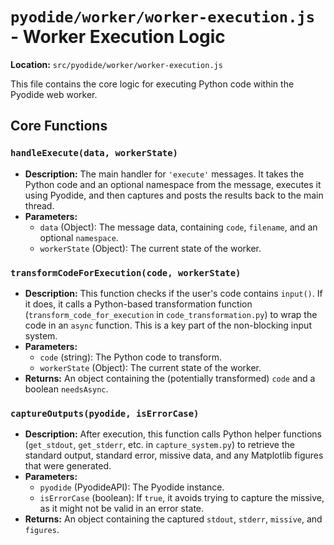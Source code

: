 # `pyodide/worker/worker-execution.js` - Worker Execution Logic

**Location:** `src/pyodide/worker/worker-execution.js`

This file contains the core logic for executing Python code within the Pyodide web worker.

## Core Functions

### `handleExecute(data, workerState)`
-   **Description:** The main handler for `'execute'` messages. It takes the Python code and an optional namespace from the message, executes it using Pyodide, and then captures and posts the results back to the main thread.
-   **Parameters:**
    -   `data` (Object): The message data, containing `code`, `filename`, and an optional `namespace`.
    -   `workerState` (Object): The current state of the worker.

### `transformCodeForExecution(code, workerState)`
-   **Description:** This function checks if the user's code contains `input()`. If it does, it calls a Python-based transformation function (`transform_code_for_execution` in `code_transformation.py`) to wrap the code in an `async` function. This is a key part of the non-blocking input system.
-   **Parameters:**
    -   `code` (string): The Python code to transform.
    -   `workerState` (Object): The current state of the worker.
-   **Returns:** An object containing the (potentially transformed) `code` and a boolean `needsAsync`.

### `captureOutputs(pyodide, isErrorCase)`
-   **Description:** After execution, this function calls Python helper functions (`get_stdout`, `get_stderr`, etc. in `capture_system.py`) to retrieve the standard output, standard error, missive data, and any Matplotlib figures that were generated.
-   **Parameters:**
    -   `pyodide` (PyodideAPI): The Pyodide instance.
    -   `isErrorCase` (boolean): If `true`, it avoids trying to capture the missive, as it might not be valid in an error state.
-   **Returns:** An object containing the captured `stdout`, `stderr`, `missive`, and `figures`. 